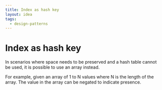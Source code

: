```yaml
---
title: Index as hash key
layout: idea
tags:
  - design-patterns
---
```


# Index as hash key

In scenarios where space needs to be preserved and a hash table cannot be used,
it is possible to use an array instead.

For example, given an array of 1 to N values where N is the length of the array.
The value in the array can be negated to indicate presence.
